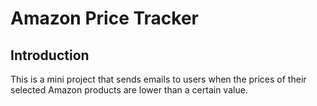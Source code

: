 # Amazon Price Tracker

## Introduction
This is a mini project that sends emails to users when the prices of their selected Amazon products are lower than a certain value.
